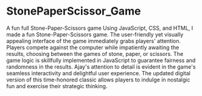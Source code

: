 # StonePaperScissor_Game
A fun full Stone-Paper-Scissors game
Using JavaScript, CSS, and HTML, I made a fun Stone-Paper-Scissors game. The user-friendly yet visually appealing interface of the game immediately grabs players' attention. Players compete against the computer while impatiently awaiting the results, choosing between the games of stone, paper, or scissors. The game logic is skillfully implemented in JavaScript to guarantee fairness and randomness in the results. Ajay's attention to detail is evident in the game's seamless interactivity and delightful user experience. The updated digital version of this time-honored classic allows players to indulge in nostalgic fun and exercise their strategic thinking.
